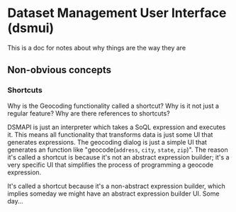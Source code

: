 # Dataset Management User Interface (dsmui)
This is a doc for notes about why things are the way they are

## Non-obvious concepts

### Shortcuts
Why is the Geocoding functionality called a shortcut? Why is it not just a regular feature? Why are there references to shortcuts?

DSMAPI is just an interpreter which takes a SoQL expression and executes it. This means all functionality that transforms data is just some UI that generates expressions. The geocoding dialog is just a simple UI that generates an function like "geocode(`address`, `city`, `state`, `zip`)". The reason it's called a shortcut is because it's not an abstract expression builder; it's a very specific UI that simplifies the process of programming a geocode expression.

It's called a shortcut because it's a non-abstract expression builder, which implies someday we might have an abstract expression builder UI. Some day...
